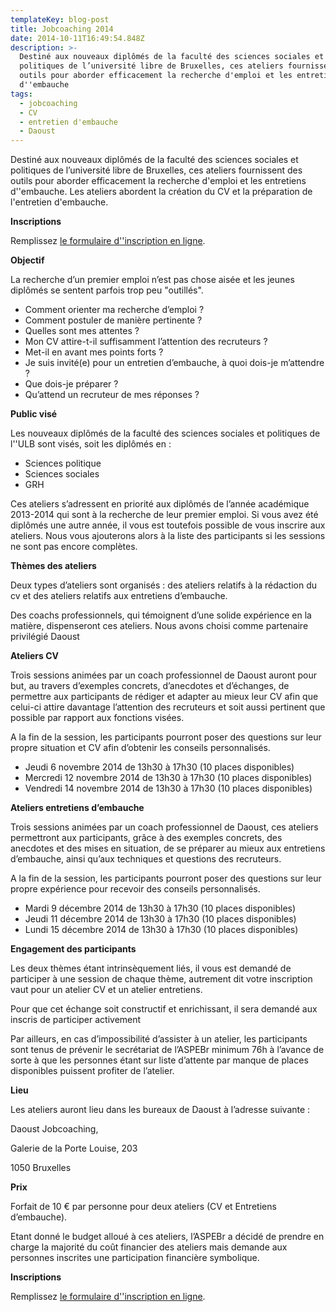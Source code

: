 ```yaml
---
templateKey: blog-post
title: Jobcoaching 2014
date: 2014-10-11T16:49:54.848Z
description: >-
  Destiné aux nouveaux diplômés de la faculté des sciences sociales et
  politiques de l’université libre de Bruxelles, ces ateliers fournissent des
  outils pour aborder efficacement la recherche d'emploi et les entretiens
  d''embauche
tags:
  - jobcoaching
  - CV
  - entretien d'embauche
  - Daoust
---
```

Destiné aux nouveaux diplômés de la faculté des sciences sociales et politiques de l’université libre de Bruxelles, ces ateliers fournissent des outils pour aborder efficacement la recherche d'emploi et les entretiens d''embauche. Les ateliers abordent la création du CV et la préparation de l'entretien d'embauche.

**Inscriptions**

Remplissez [le formulaire d''inscription en ligne](https://docs.google.com/forms/d/1xgwNH8nknDxY1iIeaI_Cbvk-mFNuKsOVePcF7KL2eDo/viewform?edit_requested=true).

**Objectif**

La recherche d’un premier emploi n’est pas chose aisée et les jeunes diplômés se sentent parfois trop peu "outillés".

* Comment orienter ma recherche d’emploi ?
* Comment postuler de manière pertinente ?
* Quelles sont mes attentes ?
* Mon CV attire-t-il suffisamment l’attention des recruteurs ?
* Met-il en avant mes points forts ?
* Je suis invité(e) pour un entretien d’embauche, à quoi dois-je m’attendre ?
* Que dois-je préparer ?
* Qu’attend un recruteur de mes réponses ?

**Public visé**

Les nouveaux diplômés de la faculté des sciences sociales et politiques de l''ULB sont visés, soit les diplômés en :

* Sciences politique
* Sciences sociales
* GRH

Ces ateliers s’adressent en priorité aux diplômés de l’année académique 2013-2014 qui sont à la recherche de leur premier emploi. Si vous avez été diplômés une autre année, il vous est toutefois possible de vous inscrire aux ateliers. Nous vous ajouterons alors à la liste des participants si les sessions ne sont pas encore complètes.

**Thèmes des ateliers**

Deux types d’ateliers sont organisés : des ateliers relatifs à la rédaction du cv et des ateliers relatifs aux entretiens d’embauche.

Des coachs professionnels, qui témoignent d’une solide expérience en la matière, dispenseront ces ateliers. Nous avons choisi comme partenaire privilégié Daoust

**Ateliers CV**

Trois sessions animées par un coach professionnel de Daoust auront pour but, au travers d’exemples concrets, d’anecdotes et d’échanges, de permettre aux participants de rédiger et adapter au mieux leur CV afin que celui-ci attire davantage l’attention des recruteurs et soit aussi pertinent que possible par rapport aux fonctions visées.

A la fin de la session, les participants pourront poser des questions sur leur propre situation et CV afin d’obtenir les conseils personnalisés.

* Jeudi 6 novembre 2014 de 13h30 à 17h30 (10 places disponibles)
* Mercredi 12 novembre 2014 de 13h30 à 17h30 (10 places disponibles)
* Vendredi 14 novembre 2014 de 13h30 à 17h30 (10 places disponibles)

**Ateliers entretiens d’embauche**

Trois sessions animées par un coach professionnel de Daoust, ces ateliers permettront aux participants, grâce à des exemples concrets, des anecdotes et des mises en situation, de se préparer au mieux aux entretiens d’embauche, ainsi qu’aux techniques et questions des recruteurs.

A la fin de la session, les participants pourront poser des questions sur leur propre expérience pour recevoir des conseils personnalisés.

* Mardi 9 décembre 2014 de 13h30 à 17h30 (10 places disponibles)
* Jeudi 11 décembre 2014 de 13h30 à 17h30 (10 places disponibles)
* Lundi 15 décembre 2014 de 13h30 à 17h30 (10 places disponibles)

**Engagement des participants**

Les deux thèmes étant intrinsèquement liés, il vous est demandé de participer à une session de chaque thème, autrement dit votre inscription vaut pour un atelier CV et un atelier entretiens.

Pour que cet échange soit constructif et enrichissant, il sera demandé aux inscris de participer activement

Par ailleurs, en cas d’impossibilité d’assister à un atelier, les participants sont tenus de prévenir le secrétariat de l’ASPEBr minimum 76h à l’avance de sorte à que les personnes étant sur liste d’attente par manque de places disponibles puissent profiter de l’atelier.

**Lieu**

Les ateliers auront lieu dans les bureaux de Daoust à l’adresse suivante :

Daoust Jobcoaching,

Galerie de la Porte Louise, 203

1050 Bruxelles

**Prix**

Forfait de 10 € par personne pour deux ateliers (CV et Entretiens d’embauche).

Etant donné le budget alloué à ces ateliers, l’ASPEBr a décidé de prendre en charge la majorité du coût financier des ateliers mais demande aux personnes inscrites une participation financière symbolique.

**Inscriptions**

Remplissez [le formulaire d''inscription en ligne](https://docs.google.com/forms/d/1xgwNH8nknDxY1iIeaI_Cbvk-mFNuKsOVePcF7KL2eDo/viewform?edit_requested=true).
